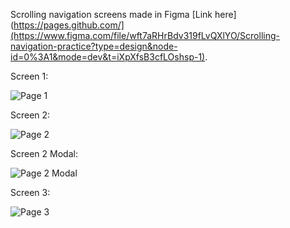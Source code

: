 Scrolling navigation screens made in Figma [Link here](https://pages.github.com/](https://www.figma.com/file/wft7aRHrBdv319fLvQXlYO/Scrolling-navigation-practice?type=design&node-id=0%3A1&mode=dev&t=iXpXfsB3cfLOshsp-1).

Screen 1:

![Page 1](https://github.com/akelee/scrollingNavigationFrames/assets/80860409/61c0df50-461b-46bf-82f5-73b61b9c5991)

Screen 2:

![Page 2](https://github.com/akelee/scrollingNavigationFrames/assets/80860409/ed177329-670d-46cc-b7af-6fefae685b68)

Screen 2 Modal:

![Page 2 Modal](https://github.com/akelee/scrollingNavigationFrames/assets/80860409/50f50829-0ed6-4ba7-a8cd-3934497e6a32)

Screen 3:

![Page 3](https://github.com/akelee/scrollingNavigationFrames/assets/80860409/d7a60e23-56a2-4147-a36d-986b4376d15d)

